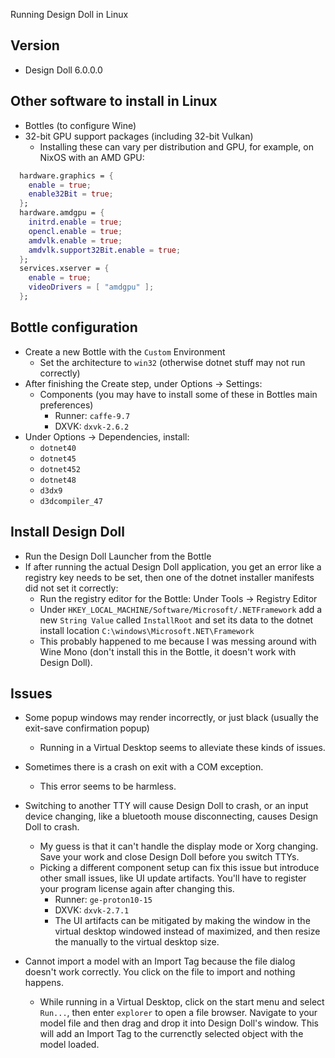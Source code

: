 Running Design Doll in Linux

## Version
- Design Doll 6.0.0.0

## Other software to install in Linux
- Bottles (to configure Wine)
- 32-bit GPU support packages (including 32-bit Vulkan)
  - Installing these can vary per distribution and GPU, for example, on NixOS with an AMD GPU:
```nix
  hardware.graphics = {
    enable = true;
    enable32Bit = true;
  };
  hardware.amdgpu = {
    initrd.enable = true;
    opencl.enable = true;
    amdvlk.enable = true;
    amdvlk.support32Bit.enable = true;
  };
  services.xserver = {
    enable = true;
    videoDrivers = [ "amdgpu" ];
  };
```

## Bottle configuration
- Create a new Bottle with the `Custom` Environment
  - Set the architecture to `win32` (otherwise dotnet stuff may not run correctly)
- After finishing the Create step, under Options -> Settings:
  - Components (you may have to install some of these in Bottles main preferences)
    - Runner: `caffe-9.7`
    - DXVK: `dxvk-2.6.2`
- Under Options -> Dependencies, install:
  - `dotnet40`
  - `dotnet45`
  - `dotnet452`
  - `dotnet48`
  - `d3dx9`
  - `d3dcompiler_47`

## Install Design Doll
- Run the Design Doll Launcher from the Bottle
- If after running the actual Design Doll application, you get an error like a registry key needs to be set, then one of the dotnet installer manifests did not set it correctly:
  - Run the registry editor for the Bottle: Under Tools -> Registry Editor
  - Under `HKEY_LOCAL_MACHINE/Software/Microsoft/.NETFramework` add a new `String Value` called `InstallRoot` and set its data to the dotnet install location `C:\windows\Microsoft.NET\Framework`
  - This probably happened to me because I was messing around with Wine Mono (don't install this in the Bottle, it doesn't work with Design Doll).
 
## Issues
- Some popup windows may render incorrectly, or just black (usually the exit-save confirmation popup)
  - Running in a Virtual Desktop seems to alleviate these kinds of issues.

- Sometimes there is a crash on exit with a COM exception.
  - This error seems to be harmless.

- Switching to another TTY will cause Design Doll to crash, or an input device changing, like a bluetooth mouse disconnecting, causes Design Doll to crash.
  - My guess is that it can't handle the display mode or Xorg changing. Save your work and close Design Doll before you switch TTYs.
  - Picking a different component setup can fix this issue but introduce other small issues, like UI update artifacts. You'll have to register your program license again after changing this.
    - Runner: `ge-proton10-15`
    - DXVK: `dxvk-2.7.1`
    - The UI artifacts can be mitigated by making the window in the virtual desktop windowed instead of maximized, and then resize the manually to the virtual desktop size.
 
- Cannot import a model with an Import Tag because the file dialog doesn't work correctly. You click on the file to import and nothing happens.
  - While running in a Virtual Desktop, click on the start menu and select `Run...`, then enter `explorer` to open a file browser. Navigate to your model file and then drag and drop it into Design Doll's window. This will add an Import Tag to the currenctly selected object with the model loaded.

